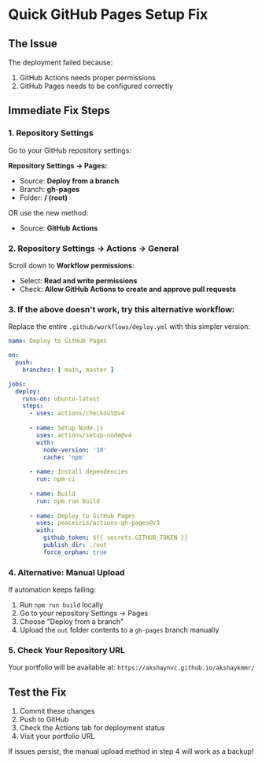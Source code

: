 # Quick GitHub Pages Setup Fix

## The Issue
The deployment failed because:
1. GitHub Actions needs proper permissions
2. GitHub Pages needs to be configured correctly

## Immediate Fix Steps

### 1. Repository Settings
Go to your GitHub repository settings:

**Repository Settings → Pages:**
- Source: **Deploy from a branch** 
- Branch: **gh-pages** 
- Folder: **/ (root)**

OR use the new method:
- Source: **GitHub Actions**

### 2. Repository Settings → Actions → General
Scroll down to **Workflow permissions**:
- Select: **Read and write permissions**
- Check: **Allow GitHub Actions to create and approve pull requests**

### 3. If the above doesn't work, try this alternative workflow:

Replace the entire `.github/workflows/deploy.yml` with this simpler version:

```yaml
name: Deploy to GitHub Pages

on:
  push:
    branches: [ main, master ]

jobs:
  deploy:
    runs-on: ubuntu-latest
    steps:
      - uses: actions/checkout@v4
      
      - name: Setup Node.js
        uses: actions/setup-node@v4
        with:
          node-version: '18'
          cache: 'npm'
          
      - name: Install dependencies
        run: npm ci
        
      - name: Build
        run: npm run build
        
      - name: Deploy to GitHub Pages
        uses: peaceiris/actions-gh-pages@v3
        with:
          github_token: ${{ secrets.GITHUB_TOKEN }}
          publish_dir: ./out
          force_orphan: true
```

### 4. Alternative: Manual Upload
If automation keeps failing:
1. Run `npm run build` locally
2. Go to your repository Settings → Pages
3. Choose "Deploy from a branch"
4. Upload the `out` folder contents to a `gh-pages` branch manually

### 5. Check Your Repository URL
Your portfolio will be available at:
`https://akshaynvc.github.io/akshaykmmr/`

## Test the Fix
1. Commit these changes
2. Push to GitHub
3. Check the Actions tab for deployment status
4. Visit your portfolio URL

If issues persist, the manual upload method in step 4 will work as a backup!
